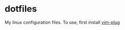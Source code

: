 # dotfiles
My linux configuration files. To use, first install [vim-plug](https://github.com/junegunn/vim-plug)
